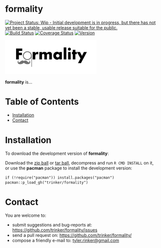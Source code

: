 formality
============


[![Project Status: Wip - Initial development is in progress, but there
has not yet been a stable, usable release suitable for the
public.](http://www.repostatus.org/badges/0.1.0/wip.svg)](http://www.repostatus.org/#wip)
[![Build
Status](https://travis-ci.org/trinker/formality.svg?branch=master)](https://travis-ci.org/trinker/formality)
[![Coverage
Status](https://coveralls.io/repos/trinker/formality/badge.svg?branch=master)](https://coveralls.io/r/trinker/formality?branch=master)
<a href="https://img.shields.io/badge/Version-0.0.1-orange.svg"><img src="https://img.shields.io/badge/Version-0.0.1-orange.svg" alt="Version"/></a>
</p>
<img src="inst/formality_logo/r_formality.png" width="300" alt="tagger Logo">

**formality** is...


Table of Contents
============

-   [Installation](#installation)
-   [Contact](#contact)

Installation
============


To download the development version of **formality**:

Download the [zip
ball](https://github.com/trinker/formality/zipball/master) or [tar
ball](https://github.com/trinker/formality/tarball/master), decompress
and run `R CMD INSTALL` on it, or use the **pacman** package to install
the development version:

    if (!require("pacman")) install.packages("pacman")
    pacman::p_load_gh("trinker/formality")

Contact
=======

You are welcome to: 
* submit suggestions and bug-reports at: <https://github.com/trinker/formality/issues> 
* send a pull request on: <https://github.com/trinker/formality/> 
* compose a friendly e-mail to: <tyler.rinker@gmail.com>
